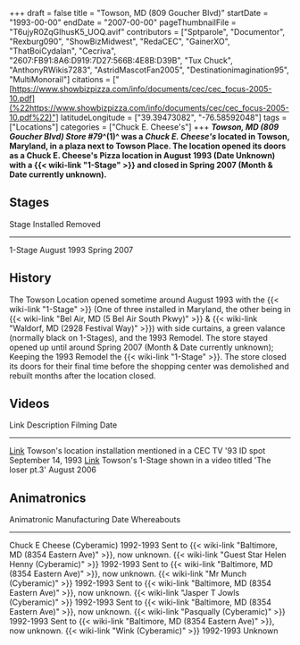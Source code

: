 +++
draft = false
title = "Towson, MD (809 Goucher Blvd)"
startDate = "1993-00-00"
endDate = "2007-00-00"
pageThumbnailFile = "T6ujyR0ZqGIhusK5_UOQ.avif"
contributors = ["Sptparole", "Documentor", "Rexburg090", "ShowBizMidwest", "RedaCEC", "GainerXO", "ThatBoiCydalan", "Cecriva", "2607:FB91:8A6:D919:7D27:566B:4E8B:D39B", "Tux Chuck", "AnthonyRWikis7283", "AstridMascotFan2005", "Destinationimagination95", "MultiMonorail"]
citations = ["[https://www.showbizpizza.com/info/documents/cec/cec_focus-2005-10.pdf](%22https://www.showbizpizza.com/info/documents/cec/cec_focus-2005-10.pdf%22)"]
latitudeLongitude = ["39.39473082", "-76.58592048"]
tags = ["Locations"]
categories = ["Chuck E. Cheese's"]
+++
***Towson, MD (809 Goucher Blvd)* ***Store #79*^(1)^ was a *Chuck E. Cheese's* located in Towson, Maryland, in a plaza next to Towson Place.
The location opened its doors as a Chuck E. Cheese's Pizza location in August 1993 (Date Unknown) with a {{< wiki-link "1-Stage" >}} and closed in Spring 2007 (Month & Date currently unknown).****

## Stages

  Stage     Installed     Removed
  --------- ------------- -------------
  1-Stage   August 1993   Spring 2007

## History

The Towson Location opened sometime around August 1993 with the {{< wiki-link "1-Stage" >}} (One of three installed in Maryland, the other being in {{< wiki-link "Bel Air, MD (5 Bel Air South Pkwy)" >}} & {{< wiki-link "Waldorf, MD (2928 Festival Way)" >}}) with side curtains, a green valance (normally black on 1-Stages), and the 1993 Remodel. The store stayed opened up until around Spring 2007 (Month & Date currently unknown); Keeping the 1993 Remodel the {{< wiki-link "1-Stage" >}}. The store closed its doors for their final time before the shopping center was demolished and rebuilt months after the location closed.

## Videos

  Link                                                  Description                                                          Filming Date
  ----------------------------------------------------- -------------------------------------------------------------------- --------------------
  [Link](https://youtu.be/XK8Az2zKNsw?t=2871)           Towson's location installation mentioned in a CEC TV '93 ID spot   September 14, 1993
  [Link](https://www.youtube.com/watch?v=lJoeu1z5nnw)   Towson's 1-Stage shown in a video titled 'The loser pt.3'         August 2006

## Animatronics

  Animatronic                                                  Manufacturing Date   Whereabouts
  ------------------------------------------------------------ -------------------- --------------------------------------------------------------------------------
  Chuck E Cheese (Cyberamic)                                   1992-1993            Sent to {{< wiki-link "Baltimore, MD (8354 Eastern Ave)" >}}, now unknown.
  {{< wiki-link "Guest Star Helen Henny (Cyberamic)" >}}   1992-1993            Sent to {{< wiki-link "Baltimore, MD (8354 Eastern Ave)" >}}, now unknown.
  {{< wiki-link "Mr Munch (Cyberamic)" >}}                 1992-1993            Sent to {{< wiki-link "Baltimore, MD (8354 Eastern Ave)" >}}, now unknown.
  {{< wiki-link "Jasper T Jowls (Cyberamic)" >}}           1992-1993            Sent to {{< wiki-link "Baltimore, MD (8354 Eastern Ave)" >}}, now unknown.
  {{< wiki-link "Pasqually (Cyberamic)" >}}                1992-1993            Sent to {{< wiki-link "Baltimore, MD (8354 Eastern Ave)" >}}, now unknown.
  {{< wiki-link "Wink (Cyberamic)" >}}                     1992-1993            Unknown
